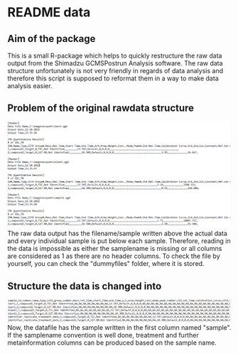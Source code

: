 # README data

## Aim of the package

This is a small R-package which helps to quickly restructure the raw data output from the Shimadzu GCMSPostrun Analysis software.
The raw data structure unfortunately is not very friendly in regards of data analysis and therefore this script is supposed to reformat them in a way
to make data analysis easier.

## Problem of the original rawdata structure
![](/dummyfiles/rawoutput_postrun.png)
The raw data output has the filename/sample written above the actual data and every individual sample is put below each sample.
Therefore, reading in the data is impossible as either the samplename is missing or all columns are considered as 1 as there are no header columns.
To check the file by yourself, you can check the "dummyfiles" folder, where it is stored.
## Structure the data is changed into
![](/dummyfiles/output_tidied.png)
Now, the datafile has the sample written in the first column named "sample". If the samplename convention is well done,
treatment and further metainformation columns can be produced based on the sample name.
